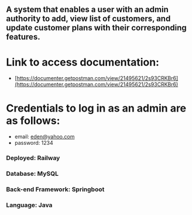 ## A system that enables a user with an admin authority to add, view list of customers, and update customer plans with their corresponding features.

# Link to access documentation:

- [https://documenter.getpostman.com/view/21495621/2s93CRKBr6](https://documenter.getpostman.com/view/21495621/2s93CRKBr6)

# Credentials to log in as an admin are as follows:

- email: [eden@yahoo.com](mailto:eden@yahoo.com)
- password: 1234

### Deployed: Railway
### Database: MySQL
### Back-end Framework: Springboot
### Language: Java
